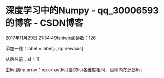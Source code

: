 # 深度学习中的Numpy - qq_30006593的博客 - CSDN博客





2017年11月29日 21:34:49[lshiwjx](https://me.csdn.net/qq_30006593)阅读数：126








添加一维：label = label[:, np.newaxis] 

从后往前：a[::-1] 

由list到np.array：np.array[list]要求list各维度相同，否则内在还是list



